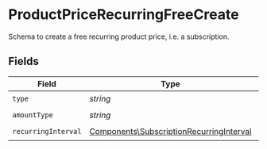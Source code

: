 # ProductPriceRecurringFreeCreate

Schema to create a free recurring product price, i.e. a subscription.


## Fields

| Field                                                                                                | Type                                                                                                 | Required                                                                                             | Description                                                                                          |
| ---------------------------------------------------------------------------------------------------- | ---------------------------------------------------------------------------------------------------- | ---------------------------------------------------------------------------------------------------- | ---------------------------------------------------------------------------------------------------- |
| `type`                                                                                               | *string*                                                                                             | :heavy_check_mark:                                                                                   | N/A                                                                                                  |
| `amountType`                                                                                         | *string*                                                                                             | :heavy_check_mark:                                                                                   | N/A                                                                                                  |
| `recurringInterval`                                                                                  | [Components\SubscriptionRecurringInterval](../../Models/Components/SubscriptionRecurringInterval.md) | :heavy_check_mark:                                                                                   | N/A                                                                                                  |